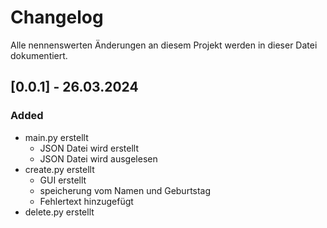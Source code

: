 # Changelog
Alle nennenswerten Änderungen an diesem Projekt werden in dieser Datei dokumentiert.

## [0.0.1] - 26.03.2024

### Added
+ main.py erstellt
  + JSON Datei wird erstellt
  + JSON Datei wird ausgelesen
+ create.py erstellt
  + GUI erstellt
  + speicherung vom Namen und Geburtstag
  + Fehlertext hinzugefügt
+ delete.py erstellt